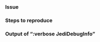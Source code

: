 ### Issue

<!--
Please describe the issue here.

If you are not using jedi-vim from Git (but e.g. from a distribution's package,
please try it with jedi-vim's Git master, too).
-->

### Steps to reproduce

<!--
Include if relevant.

Please provide steps to reproduce it here, preferably based on a minimal Vim
configuration.

You can use the following template (save it as `minimal.vimrc`, and run Vim
with `vim -u minimal.vimrc`):

```
set nocompatible

let script_dir = fnamemodify(expand('<sfile>'), ':h')
let &runtimepath .= ','.script_dir.','.script_dir.'/after'

" Put your config changes here.
" let g:jedi#show_call_signatures=1

syntax on
filetype plugin indent on
```

Please provide the `minimal.vimrc` you have used here, too.
-->

### Output of “:verbose JediDebugInfo”

<!--
Please execute `:redir @+> | silent verb JediDebugInfo | redir END` in a
Python buffer to copy debug information into your clipboard.
Then paste it here.
-->
